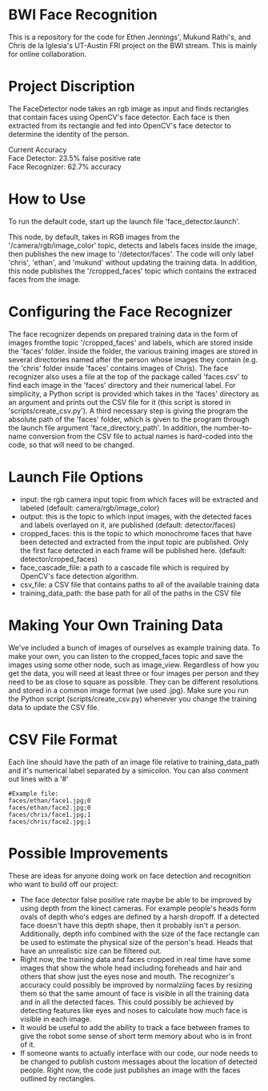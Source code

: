 BWI Face Recognition
===================

This is a repository for the code for Ethen Jennings', Mukund Rathi's, and Chris de la Iglesia's UT-Austin FRI project 
on the BWI stream. This is mainly for online collaboration.

Project Discription
===================
The FaceDetector node takes an rgb image as input and finds rectangles that contain faces using OpenCV's face detector. Each face is then extracted from its rectangle and fed into OpenCV's face detector to determine the identity of the person.

Current Accuracy<br>
Face Detector: 23.5% false positive rate<br>
Face Recognizer: 62.7% accuracy<br>

How to Use
===================

To run the default code, start up the launch file 'face_detector.launch'.

This node, by default, takes in RGB images from the '/camera/rgb/image_color' topic, detects and labels faces inside the image, then publishes the new image to '/detector/faces'. The code will only label 'chris', 'ethan', and 'mukund' without updating the training data. In addition, this node publishes the '/cropped_faces' topic which contains the extraced faces from the image.


Configuring the Face Recognizer
====================

The face recognizer depends on prepared training data in the form of images fromthe topic '/cropped_faces' and labels, which are stored inside the 'faces' folder. Inside the folder, the various training images are stored in several directories named after the person whose images they contain (e.g. the 'chris' folder inside 'faces' contains images of Chris). The face recognizer also uses a file at the top of the package called 'faces.csv' to find each image in the 'faces' directory and their numerical label. For simplicity, a Python script is provided which takes in the 'faces' directory as an argument and prints out the CSV file for it (this script is stored in 'scripts/create_csv.py'). A third necessary step is giving the program the absolute path of the 'faces' folder, which is given to the program through the launch file argument 'face_directory_path'. In addition, the number-to-name conversion from the CSV file to actual names is hard-coded into the code, so that will need to be changed.

Launch File Options
===================

* input: the rgb camera input topic from which faces will be extracted and labeled (default: camera/rgb/image_color)
* output: this is the topic to which input images, with the detected faces and labels overlayed on it, are published (default: detector/faces)
* cropped_faces: this is the topic to which monochrome faces that have been detected and extracted from the input topic are published. Only the first face detected in each frame will be published here. (default: detector/croped_faces)
* face_cascade_file: a path to a cascade file which is required by OpenCV's face detection algorithm.
* csv_file: a CSV file that contains paths to all of the available training data
* training_data_path: the base path for all of the paths in the CSV file

Making Your Own Training Data
===================
We've included a bunch of images of ourselves as example training data. To make your own, you can listen to the  cropped_faces topic and save the images using some other node, such as image_view. Regardless of how you get the data, you will need at least three or four images per person and they need to be as close to square as possible. They can be different resolutions and stored in a common image format (we used .jpg). Make sure you run the Python script (scripts/create_csv.py) whenever you change the training data to update the CSV file.

CSV File Format
===================
Each line should have the path of an image file relative to training_data_path and it's numerical label separated by a simicolon. You can also comment out lines with a '#'

    #Example file:
    faces/ethan/face1.jpg;0
    faces/ethan/face2.jpg;0
    faces/chris/face1.jpg;1
    faces/chris/face2.jpg;1
    
Possible Improvements
=====================
These are ideas for anyone doing work on face detection and recognition who want to build off our project:

* The face detector false positive rate maybe be able to be improved by using depth from the kinect cameras. For example people's heads form ovals of depth who's edges are defined by a harsh dropoff. If a detected face doesn't have this depth shape, then it probably isn't a person. Additionally, depth info combined with the size of the face rectangle can be used to estimate the physical size of the person's head. Heads that have an unrealistic size can be filtered out.
* Right now, the training data and faces cropped in real time have some images that show the whole head including foreheads and hair and others that show just the eyes nose and mouth. The recognizer's accuracy could possibly be improved by normalziing faces by resizing them so that the same amount of face is visible in all the training data and in all the detected faces. This could possibly be achieved by detecting features like eyes and noses to calculate how much face is visible in each image.
* It would be useful to add the ability to track a face between frames to give the robot some sense of short term memory about who is in front of it.
* If someone wants to actually interface with our code, our node needs to be changed to publish custom messages about the location of detected people. Right now, the code just publishes an image with the faces outlined by rectangles.

